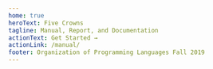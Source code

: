 ```yaml
---
home: true
heroText: Five Crowns
tagline: Manual, Report, and Documentation
actionText: Get Started →
actionLink: /manual/
footer: Organization of Programming Languages Fall 2019
---
```

